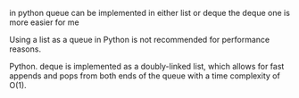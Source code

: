 in python queue can be implemented in either list or deque 
the deque one is more easier for me

Using a list as a queue in Python is not recommended for performance reasons.

Python. deque is implemented as a doubly-linked list, which allows for fast appends and pops from both ends of the queue with a time complexity of O(1).